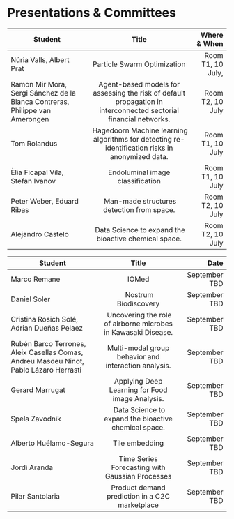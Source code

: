 # Presentations & Committees

| Student   |      Title      |  Where & When |
|----------|:-------------:|------------:|
| Núria Valls, Albert Prat	 |  Particle Swarm Optimization | Room T1, 10 July,  |
|  Ramon Mir Mora, Sergi Sánchez de la Blanca Contreras, Philippe van Amerongen	| Agent-based models for assessing the risk of default propagation in interconnected sectorial financial networks.	| Room T2, 10 July  |
|  Tom Rolandus | Hagedoorn	Machine learning algorithms for detecting re-identification risks in anonymized data. |	Room T1, 10 July   |
|  Èlia Ficapal Vila, Stefan Ivanov	| Endoluminal image classification	| Room T1, 10 July  |
|  Peter Weber, Eduard Ribas	| Man-made structures detection from space.	| Room T2, 10 July  |
|  Alejandro Castelo	| Data Science to expand the bioactive chemical space.	| Room T2, 10 July   |


| Student   |      Title      |  Date |
|----------|:-------------:|------:|
| Marco Remane |	IOMed	| September TBD |
|  Daniel Soler	| Nostrum Biodiscovery	| September TBD  |
|  Cristina Rosich Solé, Adrian Dueñas Pelaez	| Uncovering the role of airborne microbes in Kawasaki Disease.	| September TBD  |
|  Rubén Barco Terrones, Aleix Casellas Comas, Andreu Masdeu Ninot, Pablo Lázaro Herrasti	| Multi-modal group behavior and interaction analysis.	| September TBD  |
|  Gerard Marrugat	| Applying Deep Learning for Food image Analysis.	| September TBD  |
|  Spela Zavodnik	| Data Science to expand the bioactive chemical space.	| September TBD  |
| Alberto Huélamo-Segura | Tile embedding | September TBD |
| Jordi Aranda | Time Series Forecasting with Gaussian Processes | September TBD |
| Pilar Santolaria | Product demand prediction in a C2C marketplace  | September TBD |
